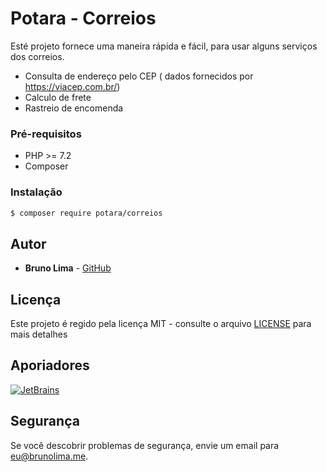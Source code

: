 # Potara - Correios
Esté projeto fornece uma maneira rápida e fácil, para usar alguns serviços dos correios.

- Consulta de endereço pelo CEP ( dados fornecidos por https://viacep.com.br/)
- Calculo de frete
- Rastreio de encomenda 

### Pré-requisitos

- PHP >= 7.2
- Composer

### Instalação

```bash
$ composer require potara/correios
```

## Autor

* **Bruno Lima** - [GitHub](https://github.com/brunolimame)

## Licença

Este projeto é regido pela licença MIT - consulte o arquivo [LICENSE](LICENSE) para mais detalhes

## Aporiadores

[![JetBrains](https://github.com/potara/sponsors/blob/master/jetbrains.png?raw=true "JetBrains")](https://www.jetbrains.com/?from=potara.org)

## Segurança

Se você descobrir problemas de segurança, envie um email para eu@brunolima.me.